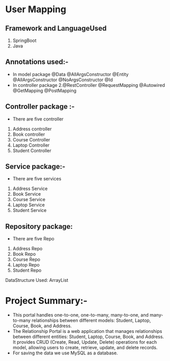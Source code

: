 # User Mapping

## Framework and LanguageUsed
1. SpringBoot 
2. Java

## Annotations used:-
* In model package @Data @AllArgsConstructor @Entity @AllArgsConstructor @NoArgsConstructor @Id
* In controller package 2.@RestController @RequestMapping @Autowired @GetMapping @PostMapping 

## Controller package :-
* There are five controller
1. Address controller
2. Book controller
3. Course Controller
4. Laptop Controller
5. Student Controller

## Service package:-
* There are five services
1. Address Service
2. Book Service
3. Course Service
4. Laptop Service
5. Student Service

## Repository package:
* There are five Repo
1. Address Repo
2. Book Repo
3. Course Repo
4. Laptop Repo
5. Student Repo

DataStructure Used: ArrayList

# Project Summary:-
* This portal handles one-to-one, one-to-many, many-to-one, and many-to-many relationships between different models: Student, Laptop, Course, Book, and Address.
* The Relationship Portal is a web application that manages relationships between different entities: Student, Laptop, Course, Book, and Address. It provides CRUD (Create, Read, Update, Delete) operations for each model, allowing users to create, retrieve, update, and delete records.
* For saving the data we use MySQL as a database.
